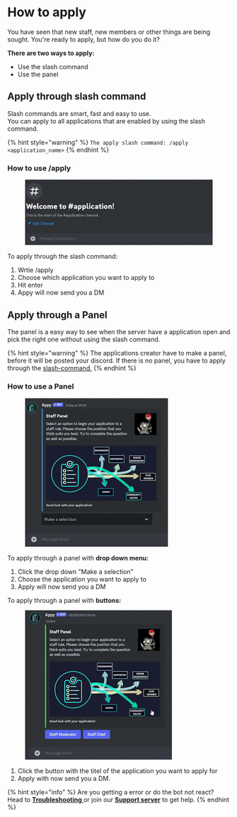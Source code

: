 # How to apply

You have seen that new staff, new members or other things are being sought. You're ready to apply, but how do you do it?

**There are two ways to apply:**

* Use the slash command
* Use the panel

## Apply through slash command

Slash commands are smart, fast and easy to use.\
You can apply to all applications that are enabled by using the slash command.

{% hint style="warning" %}
`The apply slash command: /apply <application_name>`
{% endhint %}

### How to use /apply

<figure><img src="../../.gitbook/assets/Slash command New GIF.gif" alt=""><figcaption></figcaption></figure>

To apply through the slash command:&#x20;

1. Wrtie /apply
2. Choose which application you want to apply to
3. Hit enter
4. Appy will now send you a DM

## Apply through a Panel

The panel is a easy way to see when the server have a application open and pick the right one without using the slash command.&#x20;

{% hint style="warning" %}
The applications creator have to make a panel, before it will be posted your discord. If there is no panel, you have to apply through the [slash-command.](how-to-apply.md#apply-through-slash-command)&#x20;
{% endhint %}

### How to use a Panel

<figure><img src="../../.gitbook/assets/Appy Panel New Gif.gif" alt=""><figcaption></figcaption></figure>

To apply through a panel with **drop down menu:**&#x20;

1. Click the drop down "Make a selection"
2. Choose the application you want to apply to
3. Apply will now send you a DM

To apply through a panel with **buttons:**

<figure><img src="../../.gitbook/assets/Apply Panel Button.gif" alt=""><figcaption></figcaption></figure>

1. Click the button with the titel of the application you want to apply for
2. Apply with now send you a DM.

{% hint style="info" %}
Are you getting a error or do the bot not react? Head to [**Troubleshooting** ](../../resources/troubleshooting/)or join our [**Support server**](https://discord.com/invite/bDmc55c6zY) to get help.&#x20;
{% endhint %}
